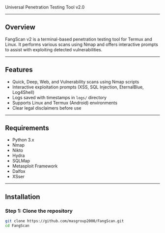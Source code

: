 Universal Penetration Testing Tool v2.0

---

## Overview

FangScan v2 is a terminal-based penetration testing tool for Termux and Linux. It performs various scans using Nmap and offers interactive prompts to assist with exploiting detected vulnerabilities.

---

## Features

- Quick, Deep, Web, and Vulnerability scans using Nmap scripts  
- Interactive exploitation prompts (XSS, SQL Injection, EternalBlue, Log4Shell)  
- Logs saved with timestamps in `logs/` directory  
- Supports Linux and Termux (Android) environments  
- Clear legal disclaimers before use  

---

## Requirements

- Python 3.x  
- Nmap  
- Nikto  
- Hydra  
- SQLMap  
- Metasploit Framework  
- Dalfox  
- XSser  

---

## Installation

### Step 1: Clone the repository

```bash
git clone https://github.com/masgroup2000/FangScan.git
cd FangScan

